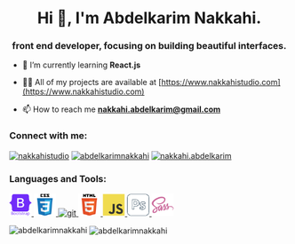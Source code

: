 <h1 align="center">Hi 👋, I'm Abdelkarim Nakkahi.</h1>
<h3 align="center">front end developer, focusing on building beautiful interfaces.</h3>

- 🌱 I’m currently learning **React.js**

- 👨‍💻 All of my projects are available at [https://www.nakkahistudio.com](https://www.nakkahistudio.com)

- 📫 How to reach me **nakkahi.abdelkarim@gmail.com**

<h3 align="left">Connect with me:</h3>
<p align="left">
<a href="https://twitter.com/nakkahistudio" target="blank"><img align="center" src="https://cdn.jsdelivr.net/npm/simple-icons@3.0.1/icons/twitter.svg" alt="nakkahistudio" height="30" width="40" /></a>
<a href="https://linkedin.com/in/abdelkarimnakkahi" target="blank"><img align="center" src="https://cdn.jsdelivr.net/npm/simple-icons@3.0.1/icons/linkedin.svg" alt="abdelkarimnakkahi" height="30" width="40" /></a>
<a href="https://fb.com/nakkahi.abdelkarim" target="blank"><img align="center" src="https://cdn.jsdelivr.net/npm/simple-icons@3.0.1/icons/facebook.svg" alt="nakkahi.abdelkarim" height="30" width="40" /></a>
</p>

<h3 align="left">Languages and Tools:</h3>
<p align="left"> <a href="https://getbootstrap.com" target="_blank"> <img src="https://raw.githubusercontent.com/devicons/devicon/master/icons/bootstrap/bootstrap-plain-wordmark.svg" alt="bootstrap" width="40" height="40"/> </a> <a href="https://www.w3schools.com/css/" target="_blank"> <img src="https://raw.githubusercontent.com/devicons/devicon/master/icons/css3/css3-original-wordmark.svg" alt="css3" width="40" height="40"/> </a> <a href="https://git-scm.com/" target="_blank"> <img src="https://www.vectorlogo.zone/logos/git-scm/git-scm-icon.svg" alt="git" width="40" height="40"/> </a> <a href="https://www.w3.org/html/" target="_blank"> <img src="https://raw.githubusercontent.com/devicons/devicon/master/icons/html5/html5-original-wordmark.svg" alt="html5" width="40" height="40"/> </a> <a href="https://developer.mozilla.org/en-US/docs/Web/JavaScript" target="_blank"> <img src="https://raw.githubusercontent.com/devicons/devicon/master/icons/javascript/javascript-original.svg" alt="javascript" width="40" height="40"/> </a> <a href="https://www.photoshop.com/en" target="_blank"> <img src="https://raw.githubusercontent.com/devicons/devicon/master/icons/photoshop/photoshop-line.svg" alt="photoshop" width="40" height="40"/> </a> <a href="https://sass-lang.com" target="_blank"> <img src="https://raw.githubusercontent.com/devicons/devicon/master/icons/sass/sass-original.svg" alt="sass" width="40" height="40"/> </a> </p>

<p><img align="left" src="https://github-readme-stats.vercel.app/api/top-langs?username=abdelkarimnakkahi&show_icons=true&locale=en&layout=compact" alt="abdelkarimnakkahi" /></p>

<p>&nbsp;<img align="center" src="https://github-readme-stats.vercel.app/api?username=abdelkarimnakkahi&show_icons=true&locale=en" alt="abdelkarimnakkahi" /></p>

<!---# Hi 👋, I’m [Abdelkarim Nakkahi](http://linkedin.com/in/abdelkarimnakkahi).</br>
I'm front end developer, focusing on building beautiful interfaces.</br>
:computer: My skill set: HTML, CSS and JavaScript</br>
🌱 I’m currently learning React.js</br>
💞️ I'm currently looking for opportunities as a junior front end developer.</br>
## 📫 How to reach me?

* <img align="center" src="https://cdn.jsdelivr.net/npm/simple-icons@3.0.1/icons/twitter.svg" alt="twitter" height="25" width="25" /> [![Linkedin](https://www.linkedin.com/in/abdelkarimnakkahi)

* <a href="https://linkedin.com/in/linkedin" target="blank"><img align="center" src="https://cdn.jsdelivr.net/npm/simple-icons@3.0.1/icons/linkedin.svg" alt="linkedin" height="30" width="40" /></a>
* <a href="https://fb.com/facebook" target="blank"><img align="center" src="https://cdn.jsdelivr.net/npm/simple-icons@3.0.1/icons/facebook.svg" alt="facebook" height="30" width="40" /></a>
</p>

<p><img align="left" src="https://github-readme-stats.vercel.app/api/top-langs?username=git&show_icons=true&locale=en&layout=compact" alt="git" /></p>

<p>&nbsp;<img align="center" src="https://github-readme-stats.vercel.app/api?username=git&show_icons=true&locale=en" alt="git" /></p>


* :globe_with_meridians: [Nakkahi Studio](https://www.nakkahistudio.com)
* [![Linkedin](https://i.stack.imgur.com/gVE0j.png) LinkedIn](https://www.linkedin.com/in/abdelkarimnakkahi)
* [![GitHub](https://i.stack.imgur.com/tskMh.png height="30" width="40") GitHub](https://github.com/abdelkarimnakkahi) 
* [![Twitter](https://cdn.jsdelivr.net/npm/simple-icons@3.0.1/icons/twitter.svg | width=25) Twitter](https://twitter.com/nakkahistudio) 
* [![Facebook](http://i.imgur.com/fep1WsG.png) Facebook](https://facebook.com/nakkahi.abdelkarim)


abdelkarimnakkahi/abdelkarimnakkahi is a ✨ special ✨ repository because its `README.md` (this file) appears on your GitHub profile.
You can click the Preview link to take a look at your changes.
--->

